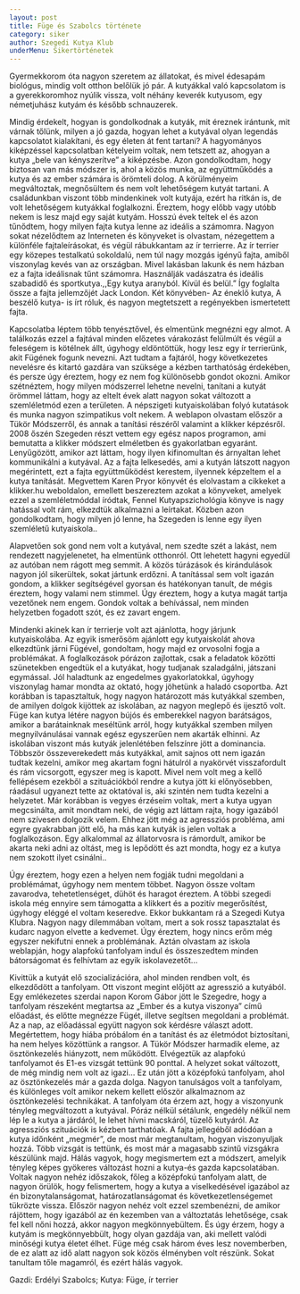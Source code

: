 ```yaml
---
layout: post
title: Füge és Szabolcs története
category: siker
author: Szegedi Kutya Klub
underMenu: Sikertörténetek
---
```


Gyermekkorom óta nagyon szeretem az állatokat, és mivel édesapám biológus, mindig volt otthon belőlük jó pár. A kutyákkal való kapcsolatom is a gyerekkoromhoz nyúlik vissza, volt néhány keverék kutyusom, egy németjuhász kutyám és később schnauzerek.

<!--more-->

Mindig érdekelt, hogyan is gondolkodnak a kutyák, mit éreznek irántunk, mit várnak tőlünk, milyen a jó gazda, hogyan lehet a kutyával olyan legendás kapcsolatot kialakítani, és egy életen át fent tartani? A hagyományos kiképzéssel kapcsolatban kételyeim voltak, nem tetszett az, ahogyan a kutya „bele van kényszerítve” a kiképzésbe. Azon gondolkodtam, hogy biztosan van más módszer is, ahol a közös munka, az együttműködés a kutya és az ember számára is örömteli dolog. A körülményeim megváltoztak, megnősültem és nem volt lehetőségem kutyát tartani. A családunkban viszont több mindenkinek volt kutyája, ezért ha ritkán is, de volt lehetőségem kutyákkal foglalkozni. Éreztem, hogy előbb vagy utóbb nekem is lesz majd egy saját kutyám. Hosszú évek teltek el és azon tűnődtem, hogy milyen fajta kutya lenne az ideális a számomra. Nagyon sokat nézelődtem az Interneten és könyveket is olvastam, nézegettem a különféle fajtaleírásokat, és végül rábukkantam az ír terrierre. Az ír terrier egy közepes testalkatú sokoldalú, nem túl nagy mozgás igényű fajta, amiből viszonylag kevés van az országban. Mivel lakásban lakunk és nem házban ez a fajta ideálisnak tűnt számomra. Használják vadászatra és ideális szabadidő és sportkutya.,,Egy kutya aranyból. Kívül és belül.” Így foglalta össze a fajta jellemzőjét Jack London. Két könyvében- Az éneklő kutya, A beszélő kutya- is írt róluk, és nagyon megtetszett a regényekben ismertetett fajta. 

Kapcsolatba léptem több tenyésztővel, és elmentünk megnézni egy almot. A találkozás ezzel a fajtával minden előzetes várakozást felülmúlt és végül a feleségem is kötélnek állt, úgyhogy eldöntöttük, hogy lesz egy ír terrierünk, akit Fügének fogunk nevezni. Azt tudtam a fajtáról, hogy következetes nevelésre és kitartó gazdára van szüksége a kézben tarthatóság érdekében, és persze úgy éreztem, hogy ez nem fog különösebb gondot okozni. Amikor szétnéztem, hogy milyen módszerrel lehetne nevelni, tanítani a kutyát örömmel láttam, hogy az eltelt évek alatt nagyon sokat változott a szemléletmód ezen a területen. A népszigeti kutyaiskolában folyó kutatások és munka nagyon szimpatikus volt nekem. A weblapon olvastam először a Tükör Módszerről, és annak a tanítási részéről valamint a klikker képzésről. 2008 őszén Szegeden részt vettem egy egész napos programon, ami bemutatta a klikker módszert elméletben és gyakorlatban egyaránt. Lenyűgözött, amikor azt láttam, hogy ilyen kifinomultan és árnyaltan lehet kommunikálni a kutyával. Az a fajta lelkesedés, ami a kutyán látszott nagyon megérintett, ezt a fajta együttműködést kerestem, ilyennek képzeltem el a kutya tanítását. Megvettem Karen Pryor könyvét és elolvastam a cikkeket a klikker.hu weboldalon, emellett beszereztem azokat a könyveket, amelyek ezzel a szemléletmóddal íródtak, Fennel Kutyapszichológia könyve is nagy hatással volt rám, elkezdtük alkalmazni a leírtakat. Közben azon gondolkodtam, hogy milyen jó lenne, ha Szegeden is lenne egy ilyen szemléletű kutyaiskola..

Alapvetően sok gond nem volt a kutyával, nem szedte szét a lakást, nem rendezett nagyjelenetet, ha elmentünk otthonról. Ott lehetett hagyni egyedül az autóban nem rágott meg semmit. A közös túrázások és kirándulások nagyon jól sikerültek, sokat jártunk erdőzni. A tanítással sem volt igazán gondom, a klikker segítségével gyorsan és hatékonyan tanult, de mégis éreztem, hogy valami nem stimmel. Úgy éreztem, hogy a kutya magát tartja vezetőnek nem engem. Gondok voltak a behívással, nem minden helyzetben fogadott szót, és ez zavart engem.

Mindenki akinek kan ír terrierje volt azt ajánlotta, hogy járjunk kutyaiskolába. Az egyik ismerősöm ajánlott egy kutyaiskolát ahova elkezdtünk járni Fügével, gondoltam, hogy majd ez orvosolni fogja a problémákat. A foglalkozások pórázon zajlottak, csak a feladatok közötti szünetekben engedtük el a kutyákat, hogy tudjanak szaladgálni, játszani egymással. Jól haladtunk az engedelmes gyakorlatokkal, úgyhogy viszonylag hamar mondta az oktató, hogy jöhetünk a haladó csoportba.
Azt korábban is tapasztaltuk, hogy nagyon határozott más kutyákkal szemben, de amilyen dolgok kijöttek az iskolában, az nagyon meglepő és ijesztő volt. Füge kan kutya létére nagyon bújós és emberekkel nagyon barátságos, amikor a barátainknak meséltünk arról, hogy kutyákkal szemben milyen megnyilvánulásai vannak egész egyszerűen nem akarták elhinni. Az iskolában viszont más kutyák jelenlétében felszínre jött a dominancia. Többször összeverekedett más kutyákkal, amit sajnos ott nem igazán tudtak kezelni, amikor meg akartam fogni hátulról a nyakörvét visszafordult és rám vicsorgott, egyszer meg is kapott. Mivel nem volt meg a kellő fellépésem ezekből a szituációkból rendre a kutya jött ki előnyösebben, ráadásul ugyanezt tette az oktatóval is, aki szintén nem tudta kezelni a helyzetet. Már korábban is vegyes érzéseim voltak, mert a kutya ugyan megcsinálta, amit mondtam neki, de végig azt láttam rajta, hogy igazából nem szívesen dolgozik velem. Ehhez jött még az agressziós probléma, ami egyre gyakrabban jött elő, ha más kan kutyák is jelen voltak a foglalkozáson. Egy alkalommal az állatorvosra is rámordult, amikor be akarta neki adni az oltást, meg is lepődött és azt mondta, hogy ez a kutya nem szokott ilyet csinálni..
 
Úgy éreztem, hogy ezen a helyen nem fogják tudni megoldani a problémámat, úgyhogy nem mentem többet. Nagyon össze voltam zavarodva, tehetetlenséget, dühöt és haragot éreztem. A többi szegedi iskola még ennyire sem támogatta a klikkert és a pozitív megerősítést, úgyhogy eléggé el voltam keseredve.
Ekkor bukkantam rá a Szegedi Kutya Klubra. Nagyon nagy dilemmában voltam, mert a sok rossz tapasztalat és kudarc nagyon elvette a kedvemet. Úgy éreztem, hogy nincs erőm még egyszer nekifutni ennek a problémának. Aztán olvastam az iskola weblapján, hogy alapfokú tanfolyam indul és összeszedtem minden bátorságomat és felhívtam az egyik iskolavezetőt…
 
Kivittük a kutyát elő szocializációra, ahol minden rendben volt, és elkezdődött a tanfolyam. Ott viszont megint előjött az agresszió a kutyából. Egy emlékezetes szerdai napon Korom Gábor jött le Szegedre, hogy a tanfolyam részeként megtartsa az „Ember és a kutya viszonya” című előadást, és előtte megnézze Fügét, illetve segítsen megoldani a problémát. Az a nap, az előadással együtt nagyon sok kérdésre választ adott. Megértettem, hogy hiába próbálom én a tanítást és az életmódot biztosítani, ha nem helyes közöttünk a rangsor. A Tükör Módszer harmadik eleme, az ösztönkezelés hiányzott, nem működött. Elvégeztük az alapfokú tanfolyamot és E1-es vizsgát tettünk 90 ponttal. A helyzet sokat változott, de még mindig nem volt az igazi… Ez után jött a középfokú tanfolyam, ahol az ösztönkezelés már a gazda dolga. Nagyon tanulságos volt a tanfolyam, és különleges volt amikor nekem kellett először alkalmaznom az ösztönkezelési technikákat. A tanfolyam óta érzem azt, hogy a viszonyunk tényleg megváltozott a kutyával. Póráz nélkül sétálunk, engedély nélkül nem lép le a kutya a járdáról, le lehet hívni macskáról, tüzelő kutyáról. Az agressziós szituációk is kézben tarthatóak. A fajta jellegéből adódóan a kutya időnként „megmér”, de most már megtanultam, hogyan viszonyuljak hozzá. Több vizsgát is tettünk, és most már a magasabb szintű vizsgákra készülünk majd. Hálás vagyok, hogy megismertem ezt a módszert, amelyik tényleg képes gyökeres változást hozni a kutya-és gazda kapcsolatában. Voltak nagyon nehéz időszakok, főleg a középfokú tanfolyam alatt, de nagyon örülök, hogy felismertem, hogy a kutya a viselkedésével igazábol az én bizonytalanságomat, határozatlanságomat és következetlenségemet tükrözte vissza. Először nagyon nehéz volt ezzel szembenézni, de amikor rájöttem, hogy igazából az én kezemben van a változtatás lehetősége, csak fel kell nőni hozzá, akkor nagyon megkönnyebültem. És úgy érzem, hogy a kutyám is megkönnyebbült, hogy olyan gazdája van, aki mellett valódi minőségi kutya életet élhet. Füge még csak három éves lesz novemberben, de ez alatt az idő alatt nagyon sok közös élményben volt részünk. Sokat tanultam tőle magamról, és ezért hálás vagyok.


Gazdi: Erdélyi Szabolcs; Kutya: Füge, ír terrier